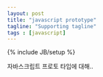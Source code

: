 ```yaml
---
layout: post
title: "javascript prototype"
tagline: "Supporting tagline"
tags : [javascript]
---
```

{% include JB/setup %}

자바스크립트 프로토 타입에 대해..